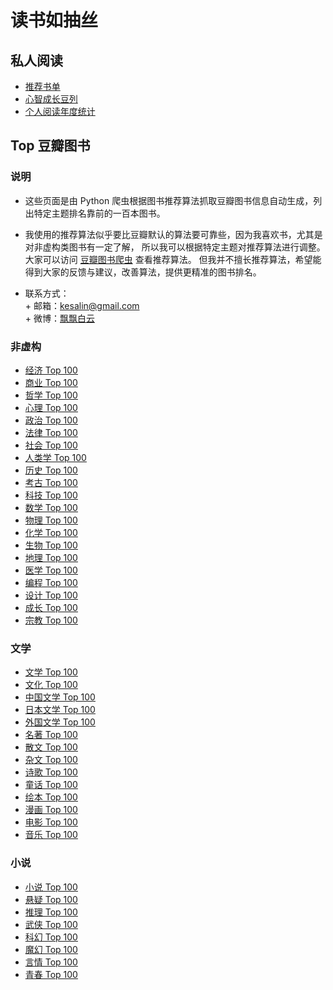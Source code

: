 # 读书如抽丝

## 私人阅读
* [推荐书单](https://github.com/luozhaohui/books/blob/master/reading/booklist.md)
* [心智成长豆列](https://github.com/luozhaohui/books/blob/master/reading/mindset.md)
* [个人阅读年度统计](https://github.com/luozhaohui/books/blob/master/reading/annual_readings.md)


## Top 豆瓣图书

### 说明
 *  这些页面是由 Python 爬虫根据图书推荐算法抓取豆瓣图书信息自动生成，列出特定主题排名靠前的一百本图书。  

 *  我使用的推荐算法似乎要比豆瓣默认的算法要可靠些，因为我喜欢书，尤其是对非虚构类图书有一定了解，
    所以我可以根据特定主题对推荐算法进行调整。大家可以访问 [豆瓣图书爬虫](https://github.com/luozhaohui/PythonSnippet/blob/master/exportTopBooksFromDouban.py) 查看推荐算法。
    但我并不擅长推荐算法，希望能得到大家的反馈与建议，改善算法，提供更精准的图书排名。  

 *  联系方式：  
        + 邮箱：kesalin@gmail.com  
        + 微博：[飘飘白云](http://weibo.com/kesalin)  

### 非虚构

* [经济 Top 100](https://github.com/luozhaohui/books/blob/master/douban/%E7%BB%8F%E6%B5%8E.md)
* [商业 Top 100](https://github.com/luozhaohui/books/blob/master/douban/%E5%95%86%E4%B8%9A.md)
* [哲学 Top 100](https://github.com/luozhaohui/books/blob/master/douban/%E5%93%B2%E5%AD%A6.md)
* [心理 Top 100](https://github.com/luozhaohui/books/blob/master/douban/%E5%BF%83%E7%90%86.md)
* [政治 Top 100](https://github.com/luozhaohui/books/blob/master/douban/%E6%94%BF%E6%B2%BB.md)
* [法律 Top 100](https://github.com/luozhaohui/books/blob/master/douban/%E6%B3%95%E5%BE%8B.md)
* [社会 Top 100](https://github.com/luozhaohui/books/blob/master/douban/%E7%A4%BE%E4%BC%9A.md)
* [人类学 Top 100](https://github.com/luozhaohui/books/blob/master/douban/%E4%BA%BA%E7%B1%BB%E5%AD%A6.md)
* [历史 Top 100](https://github.com/luozhaohui/books/blob/master/douban/%E5%8E%86%E5%8F%B2.md)
* [考古 Top 100](https://github.com/luozhaohui/books/blob/master/douban/%E8%80%83%E5%8F%A4.md)
* [科技 Top 100](https://github.com/luozhaohui/books/blob/master/douban/%E7%A7%91%E6%8A%80.md)
* [数学 Top 100](https://github.com/luozhaohui/books/blob/master/douban/%E6%95%B0%E5%AD%A6.md)
* [物理 Top 100](https://github.com/luozhaohui/books/blob/master/douban/%E7%89%A9%E7%90%86.md)
* [化学 Top 100](https://github.com/luozhaohui/books/blob/master/douban/%E5%8C%96%E5%AD%A6.md)
* [生物 Top 100](https://github.com/luozhaohui/books/blob/master/douban/%E7%94%9F%E7%89%A9.md)
* [地理 Top 100](https://github.com/luozhaohui/books/blob/master/douban/%E5%9C%B0%E7%90%86.md)
* [医学 Top 100](https://github.com/luozhaohui/books/blob/master/douban/%E5%8C%BB%E5%AD%A6.md)
* [编程 Top 100](https://github.com/luozhaohui/books/blob/master/douban/%E7%BC%96%E7%A8%8B.md)
* [设计 Top 100](https://github.com/luozhaohui/books/blob/master/douban/%E8%AE%BE%E8%AE%A1.md)
* [成长 Top 100](https://github.com/luozhaohui/books/blob/master/douban/%E6%88%90%E9%95%BF.md)
* [宗教 Top 100](https://github.com/luozhaohui/books/blob/master/douban/%E5%AE%97%E6%95%99.md)

### 文学

* [文学 Top 100](https://github.com/luozhaohui/books/blob/master/douban/%E6%96%87%E5%AD%A6.md)
* [文化 Top 100](https://github.com/luozhaohui/books/blob/master/douban/%E6%96%87%E5%8C%96.md)
* [中国文学 Top 100](https://github.com/luozhaohui/books/blob/master/douban/%E4%B8%AD%E5%9B%BD%E6%96%87%E5%AD%A6.md)
* [日本文学 Top 100](https://github.com/luozhaohui/books/blob/master/douban/%E6%97%A5%E6%9C%AC%E6%96%87%E5%AD%A6.md)
* [外国文学 Top 100](https://github.com/luozhaohui/books/blob/master/douban/%E5%A4%96%E5%9B%BD%E6%96%87%E5%AD%A6.md)
* [名著 Top 100](https://github.com/luozhaohui/books/blob/master/douban/%E5%90%8D%E8%91%97.md)
* [散文 Top 100](https://github.com/luozhaohui/books/blob/master/douban/%E6%95%A3%E6%96%87.md)
* [杂文 Top 100](https://github.com/luozhaohui/books/blob/master/douban/%E6%9D%82%E6%96%87.md)
* [诗歌 Top 100](https://github.com/luozhaohui/books/blob/master/douban/%E8%AF%97%E6%AD%8C.md)
* [童话 Top 100](https://github.com/luozhaohui/books/blob/master/douban/%E7%AB%A5%E8%AF%9D.md)
* [绘本 Top 100](https://github.com/luozhaohui/books/blob/master/douban/%E7%BB%98%E6%9C%AC.md)
* [漫画 Top 100](https://github.com/luozhaohui/books/blob/master/douban/%E6%BC%AB%E7%94%BB.md)
* [电影 Top 100](https://github.com/luozhaohui/books/blob/master/douban/%E7%94%B5%E5%BD%B1.md)
* [音乐 Top 100](https://github.com/luozhaohui/books/blob/master/douban/%E9%9F%B3%E4%B9%90.md)

### 小说

* [小说 Top 100](https://github.com/luozhaohui/books/blob/master/douban/%E5%B0%8F%E8%AF%B4.md)
* [悬疑 Top 100](https://github.com/luozhaohui/books/blob/master/douban/%E6%82%AC%E7%96%91.md)
* [推理 Top 100](https://github.com/luozhaohui/books/blob/master/douban/%E6%8E%A8%E7%90%86.md)
* [武侠 Top 100](https://github.com/luozhaohui/books/blob/master/douban/%E6%AD%A6%E4%BE%A0.md)
* [科幻 Top 100](https://github.com/luozhaohui/books/blob/master/douban/%E7%A7%91%E5%B9%BB.md)
* [魔幻 Top 100](https://github.com/luozhaohui/books/blob/master/douban/%E9%AD%94%E5%B9%BB.md)
* [言情 Top 100](https://github.com/luozhaohui/books/blob/master/douban/%E8%A8%80%E6%83%85.md)
* [青春 Top 100](https://github.com/luozhaohui/books/blob/master/douban/%E9%9D%92%E6%98%A5.md)
